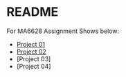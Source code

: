 # README 
For MA6628 Assignment
Shows below:

- [Project 01](Pj01.ipynb) 
- [Project 02](prj02.ipynb) 
- [Project 03]
- [Project 04]
